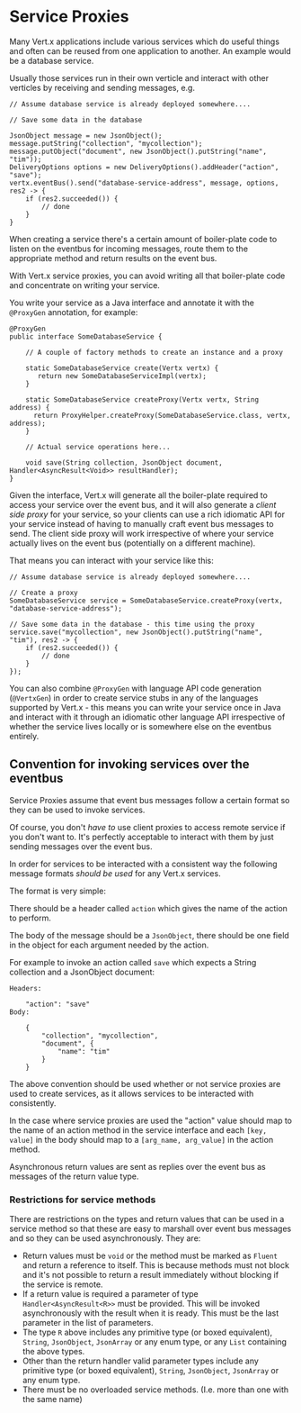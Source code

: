 # Service Proxies

Many Vert.x applications include various services which do useful things and often can be reused from one application
to another. An example would be a database service.

Usually those services run in their own verticle and interact with other verticles by receiving and sending messages, e.g.

    // Assume database service is already deployed somewhere....
    
    // Save some data in the database
    
    JsonObject message = new JsonObject();
    message.putString("collection", "mycollection");
    message.putObject("document", new JsonObject().putString("name", "tim"));
    DeliveryOptions options = new DeliveryOptions().addHeader("action", "save");
    vertx.eventBus().send("database-service-address", message, options, res2 -> {
        if (res2.succeeded()) {
            // done
        }
    }
    

When creating a service there's a certain amount of boiler-plate code to listen on the eventbus for incoming messages,
route them to the appropriate method and return results on the event bus.

With Vert.x service proxies, you can avoid writing all that boiler-plate code and concentrate on writing your service.

You write your service as a Java interface and annotate it with the `@ProxyGen` annotation, for example:

    @ProxyGen
    public interface SomeDatabaseService {
    
        // A couple of factory methods to create an instance and a proxy
    
        static SomeDatabaseService create(Vertx vertx) {
           return new SomeDatabaseServiceImpl(vertx);
        }
        
        static SomeDatabaseService createProxy(Vertx vertx, String address) {
          return ProxyHelper.createProxy(SomeDatabaseService.class, vertx, address);
        }
        
        // Actual service operations here...
    
        void save(String collection, JsonObject document, Handler<AsyncResult<Void>> resultHandler);
    }
    
Given the interface, Vert.x will generate all the boiler-plate required to access your service over the event bus, and it
will also generate a *client side proxy* for your service, so your clients can use a rich idiomatic API for your
service instead of having to manually craft event bus messages to send. The client side proxy will work irrespective
of where your service actually lives on the event bus (potentially on a different machine).

That means you can interact with your service like this:

    // Assume database service is already deployed somewhere....
        
    // Create a proxy
    SomeDatabaseService service = SomeDatabaseService.createProxy(vertx, "database-service-address");
    
    // Save some data in the database - this time using the proxy
    service.save("mycollection", new JsonObject().putString("name", "tim"), res2 -> {
        if (res2.succeeded()) {
            // done
        }
    });                

You can also combine `@ProxyGen` with language API code generation (`@VertxGen`) in order to create service stubs
in any of the languages supported by Vert.x - this means you can write your service once in Java and interact with it
through an idiomatic other language API irrespective of whether the service lives locally or is somewhere else on
the eventbus entirely.

## Convention for invoking services over the eventbus

Service Proxies assume that event bus messages follow a certain format so they can be used to invoke services.

Of course, you don't *have to* use client proxies to access remote service if you don't want to. It's perfectly acceptable
to interact with them by just sending messages over the event bus.

In order for services to be interacted with a consistent way the following message formats *should be used* for any
Vert.x services.

The format is very simple:

There should be a header called `action` which gives the name of the action to perform.

The body of the message should be a `JsonObject`, there should be one field in the object for each argument needed by the action.

For example to invoke an action called `save` which expects a String collection and a JsonObject document:

    Headers:
    
        "action": "save"
    Body:
    
        {
            "collection", "mycollection",
            "document", {
                "name": "tim"
            }
        }
        
The above convention should be used whether or not service proxies are used to create services, as it allows services
to be interacted with consistently.

In the case where service proxies are used the "action" value should map to the name of an action method in the 
service interface and each `[key, value]` in the body should map to a `[arg_name, arg_value]` in the action method.

Asynchronous return values are sent as replies over the event bus as messages of the return value type.

### Restrictions for service methods

There are restrictions on the types and return values that can be used in a service method so that these are easy to
marshall over event bus messages and so they can be used asynchronously. They are:

* Return values must be `void` or the method must be marked as `Fluent` and return a reference to itself. This is because
methods must not block and it's not possible to return a result immediately without blocking if the service is remote.
* If a return value is required a parameter of type `Handler<AsyncResult<R>>` must be provided. This will be invoked
asynchronously with the result when it is ready. This must be the last parameter in the list of parameters.
* The type `R` above includes any primitive type (or boxed equivalent), `String`, `JsonObject`, `JsonArray` or any enum type,
or any `List` containing the above types.
* Other than the return handler valid parameter types include any primitive type (or boxed equivalent), `String`, `JsonObject`,
 `JsonArray` or any enum type.
* There must be no overloaded service methods. (I.e. more than one with the same name)